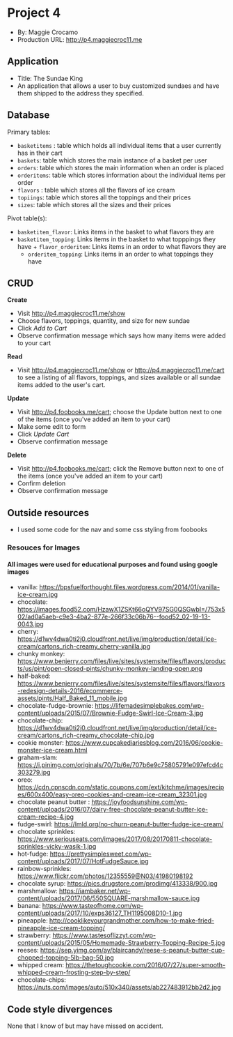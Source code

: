 # Project 4
+ By: Maggie Crocamo
+ Production URL: <http://p4.maggiecroc11.me>

## Application
+ Title: The Sundae King
+ An application that allows a user to buy customized sundaes and have them shipped to the address they specified.

## Database

Primary tables:
  + `basketitems` : table which holds all individual items that a user currently has in their cart
  + `baskets`: table which stores the main instance of a basket per user
  + `orders`: table which stores the main information when an order is placed
  + `orderitems`: table which stores information about the individual items per order
   + `flavors` : table which stores all the flavors of ice cream
   + `topiings`: table which stores all the toppings and their prices
   + `sizes`: table which stores all the sizes and their prices
  
Pivot table(s):
  + `basketitem_flavor`: Links items in the basket to what flavors they are
   + `basketitem_topping`: Links items in the basket to what topppings they have
    + `flavor_orderitem`: Links items in an order to what flavors they are
     + `orderitem_topping`: Links items in an order to what toppings they have


## CRUD

__Create__
  + Visit <http://p4.maggiecroc11.me/show>
  + Choose flavors, toppings, quantity, and size for new sundae
  + Click *Add to Cart*
  + Observe confirmation message which says how many items were added to your cart
  
__Read__
  + Visit <http://p4.maggiecroc11.me/show> or <http://p4.maggiecroc11.me/cart> to see a listing of all flavors, toppings, and sizes available or all sundae items added to the user's cart.
  
__Update__
  + Visit <http://p4.foobooks.me/cart>; choose the Update button next to one of the items (once you've added an item to your cart)
  + Make some edit to form
  + Click *Update Cart*
  + Observe confirmation message
  
__Delete__
  + Visit <http://p4.foobooks.me/cart>; click the Remove button next to one of the items (once you've added an item to your cart)
  + Confirm deletion
  + Observe confirmation message

## Outside resources
+ I used some code for the nav and some css styling from foobooks
### Resouces for Images
#### All images were used for educational purposes and found using google images
+ vanilla: https://bpsfuelforthought.files.wordpress.com/2014/01/vanilla-ice-cream.jpg
+ chocolate: https://images.food52.com/HzawX1ZSKt66oQYV97SG0QSGwbI=/753x502/ad0a5aeb-c9e3-4ba2-877e-266f33c06b76--food52_02-19-13-0043.jpg
+ cherry: https://d1wv4dwa0ti2j0.cloudfront.net/live/img/production/detail/ice-cream/cartons_rich-creamy_cherry-vanilla.jpg
+ chunky monkey: https://www.benjerry.com/files/live/sites/systemsite/files/flavors/products/us/pint/open-closed-pints/chunky-monkey-landing-open.png
+ half-baked: https://www.benjerry.com/files/live/sites/systemsite/files/flavors/flavors-redesign-details-2016/ecommerce-assets/pints/Half_Baked_11_mobile.jpg
+ chocolate-fudge-brownie: https://lifemadesimplebakes.com/wp-content/uploads/2015/07/Brownie-Fudge-Swirl-Ice-Cream-3.jpg
+ chocolate-chip: https://d1wv4dwa0ti2j0.cloudfront.net/live/img/production/detail/ice-cream/cartons_rich-creamy_chocolate-chip.jpg
+ cookie monster: https://www.cupcakediariesblog.com/2016/06/cookie-monster-ice-cream.html
+ graham-slam: https://i.pinimg.com/originals/70/7b/6e/707b6e9c75805791e097efcd4c303279.jpg
+ oreo: https://cdn.cpnscdn.com/static.coupons.com/ext/kitchme/images/recipes/600x400/easy-oreo-cookies-and-cream-ice-cream_32301.jpg
+ chocolate peanut butter : https://joyfoodsunshine.com/wp-content/uploads/2016/07/dairy-free-chocolate-peanut-butter-ice-cream-recipe-4.jpg
+ fudge-swirl: https://lmld.org/no-churn-peanut-butter-fudge-ice-cream/
+ chocolate sprinkles: https://www.seriouseats.com/images/2017/08/20170811-chocolate-sprinkles-vicky-wasik-1.jpg
+ hot-fudge: https://prettysimplesweet.com/wp-content/uploads/2017/07/HotFudgeSauce.jpg
+ rainbow-sprinkles: https://www.flickr.com/photos/12355559@N03/41980198192
+ chocolate syrup: https://pics.drugstore.com/prodimg/413338/900.jpg
+ marshmallow: https://iambaker.net/wp-content/uploads/2017/06/550SQUARE-marshmallow-sauce.jpg
+ banana: https://www.tasteofhome.com/wp-content/uploads/2017/10/exps36127_TH1195008D10-1.jpg
+ pineapple: http://cooklikeyourgrandmother.com/how-to-make-fried-pineapple-ice-cream-topping/
+ strawberry: https://www.tastesoflizzyt.com/wp-content/uploads/2015/05/Homemade-Strawberry-Topping-Recipe-5.jpg
+ reeses: https://sep.yimg.com/ay/blaircandy/reese-s-peanut-butter-cup-chopped-topping-5lb-bag-50.jpg
+ whipped cream: https://thetoughcookie.com/2016/07/27/super-smooth-whipped-cream-frosting-step-by-step/
+ chocolate-chips: https://nuts.com/images/auto/510x340/assets/ab227483912bb2d2.jpg

## Code style divergences
None that I know of but may have missed on accident.